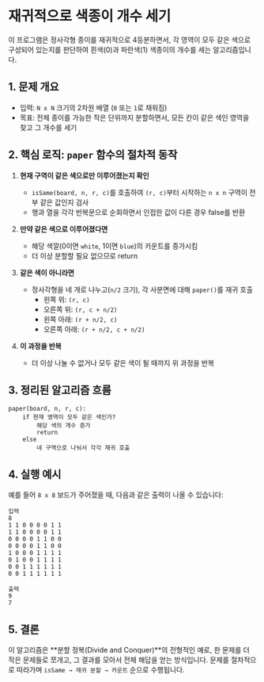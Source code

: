 # 재귀적으로 색종이 개수 세기

이 프로그램은 정사각형 종이를 재귀적으로 4등분하면서, 각 영역이 모두 같은 색으로 구성되어 있는지를 판단하여 흰색(0)과 파란색(1) 색종이의 개수를 세는 알고리즘입니다.

## 1. 문제 개요

- 입력: `N x N` 크기의 2차원 배열 (`0` 또는 `1`로 채워짐)
- 목표: 전체 종이를 가능한 작은 단위까지 분할하면서, 모든 칸이 같은 색인 영역을 찾고 그 개수를 세기

## 2. 핵심 로직: `paper` 함수의 절차적 동작

1. **현재 구역이 같은 색으로만 이루어졌는지 확인**
    - `isSame(board, n, r, c)`를 호출하여 `(r, c)`부터 시작하는 `n x n` 구역이 전부 같은 값인지 검사
    - 행과 열을 각각 반복문으로 순회하면서 인접한 값이 다른 경우 false를 반환

2. **만약 같은 색으로 이루어졌다면**
    - 해당 색깔(0이면 `white`, 1이면 `blue`)의 카운트를 증가시킴
    - 더 이상 분할할 필요 없으므로 return

3. **같은 색이 아니라면**
    - 정사각형을 네 개로 나누고(`n/2` 크기), 각 사분면에 대해 `paper()`를 재귀 호출
        - 왼쪽 위: `(r, c)`
        - 오른쪽 위: `(r, c + n/2)`
        - 왼쪽 아래: `(r + n/2, c)`
        - 오른쪽 아래: `(r + n/2, c + n/2)`

4. **이 과정을 반복**
    - 더 이상 나눌 수 없거나 모두 같은 색이 될 때까지 위 과정을 반복

## 3. 정리된 알고리즘 흐름

```
paper(board, n, r, c):
    if 현재 영역이 모두 같은 색인가?
        해당 색의 개수 증가
        return
    else
        네 구역으로 나눠서 각각 재귀 호출
```

## 4. 실행 예시

예를 들어 `8 x 8` 보드가 주어졌을 때, 다음과 같은 출력이 나올 수 있습니다:

```
입력
8
1 1 0 0 0 0 1 1
1 1 0 0 0 0 1 1
0 0 0 0 1 1 0 0
0 0 0 0 1 1 0 0
1 0 0 0 1 1 1 1
0 1 0 0 1 1 1 1
0 0 1 1 1 1 1 1
0 0 1 1 1 1 1 1

출력
9
7
```

## 5. 결론

이 알고리즘은 **분할 정복(Divide and Conquer)**의 전형적인 예로, 한 문제를 더 작은 문제들로 쪼개고, 그 결과를 모아서 전체 해답을 얻는 방식입니다. 문제를 절차적으로 따라가며 `isSame → 재귀 분할 → 카운트` 순으로 수행됩니다.
